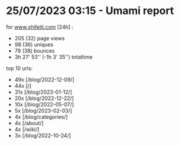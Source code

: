 # 25/07/2023 03:15 - Umami report
for www.shifeiti.com [24h] :

 - 205 (32) page views
 - 98 (36) uniques
 - 79 (38) bounces
 - 3h 27' 53'' (-1h 3' 35'') totaltime


top 10 urls:
 - 49x [/blog/2022-12-09/]
 - 44x [/]
 - 31x [/blog/2023-01-12/]
 - 20x [/blog/2022-12-22/]
 - 10x [/blog/2022-05-07/]
 - 5x [/blog/2023-02-03/]
 - 4x [/blog/categories/]
 - 4x [/about/]
 - 4x [/wiki/]
 - 3x [/blog/2022-10-24/]


